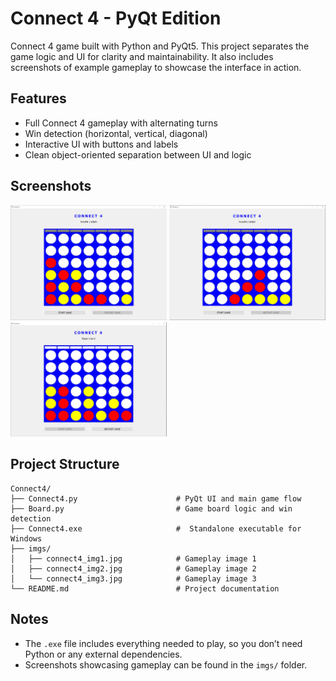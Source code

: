 # Connect 4 - PyQt Edition

Connect 4 game built with Python and PyQt5. This project separates the game logic and UI for clarity and maintainability. It also includes screenshots of example gameplay to showcase the interface in action.

## Features

- Full Connect 4 gameplay with alternating turns
- Win detection (horizontal, vertical, diagonal)
- Interactive UI with buttons and labels
- Clean object-oriented separation between UI and logic

## Screenshots

<p float="left">
  <img src="imgs/connect4_img1.jpg" width="250" />
  <img src="imgs/connect4_img2.jpg" width="250" />
  <img src="imgs/connect4_img3.jpg" width="250" />
</p>

## Project Structure

```
Connect4/
├── Connect4.py                      # PyQt UI and main game flow
├── Board.py                         # Game board logic and win detection
├── Connect4.exe                     #  Standalone executable for Windows
├── imgs/
│   ├── connect4_img1.jpg            # Gameplay image 1
│   ├── connect4_img2.jpg            # Gameplay image 2
│   └── connect4_img3.jpg            # Gameplay image 3
└── README.md                        # Project documentation
```

## Notes

- The `.exe` file includes everything needed to play, so you don’t need Python or any external dependencies.
- Screenshots showcasing gameplay can be found in the `imgs/` folder.
